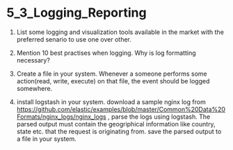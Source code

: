 # 5_3_Logging_Reporting

1. List some logging and visualization tools available in the market with the preferred senario to use one over other.

2. Mention 10 best practises when logging. Why is log formatting necessary?

3. Create a file in your system. Whenever a someone performs some action(read, write, execute) on that file, the event should be logged somewhere. 

4. install logstash in your system. download a sample nginx log from https://github.com/elastic/examples/blob/master/Common%20Data%20Formats/nginx_logs/nginx_logs , parse the logs using logstash. The parsed output must contain the geogriphical information like country, state etc. that the request is originating from. save the parsed output to a file in your system.
